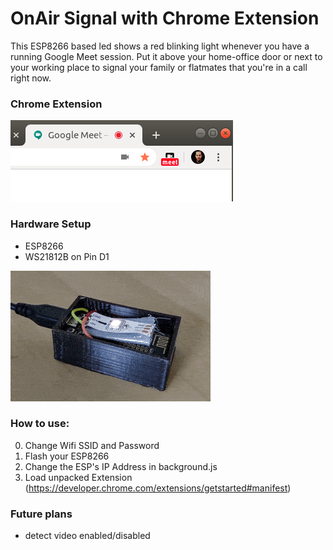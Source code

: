 OnAir Signal with Chrome Extension
==================================

This ESP8266 based led shows a red blinking light whenever you have a running Google Meet session.
Put it above your home-office door or next to your working place to signal your family or flatmates that you're in a call right now.

### Chrome Extension

![Extension](extension.png)

### Hardware Setup

* ESP8266 
* WS21812B on Pin D1

![Hardware](hardware.gif)

### How to use:

0. Change Wifi SSID and Password 
1. Flash your ESP8266
2. Change the ESP's IP Address in background.js
3. Load unpacked Extension (https://developer.chrome.com/extensions/getstarted#manifest)

### Future plans

* detect video enabled/disabled
